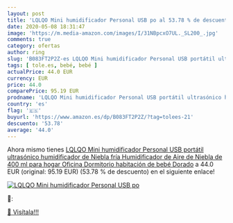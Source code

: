 ```yaml
---
layout: post
title: 'LQLQO Mini humidificador Personal USB po al 53.78 % de descuento'
date: 2020-05-08 18:31:47
image: 'https://m.media-amazon.com/images/I/31NBpcxO7UL._SL200_.jpg'
comments: true
category: ofertas
author: ring
slug: 'B083FT2P2Z-es LQLQO Mini humidificador Personal USB portátil ultrasónico...'
tags: [ tole.es, bebé, bebé ]
actualPrice: 44.0 EUR
currency: EUR
price: 44.0
comparePrice: 95.19 EUR
prodname: 'LQLQO Mini humidificador Personal USB portátil ultrasónico humidificador de Niebla fría Humidificador de Aire de Niebla de 400 ml para hogar  Oficina  Dormitorio  habitación de bebé  Dorado'
country: 'es'
flag: '🇪🇸'
buyurl: 'https://www.amazon.es/dp/B083FT2P2Z/?tag=tolees-21'
descuento: '53.78'
average: '44.0'
---
```


Ahora mismo tienes [LQLQO Mini humidificador Personal USB portátil ultrasónico humidificador de Niebla fría Humidificador de Aire de Niebla de 400 ml para hogar  Oficina  Dormitorio  habitación de bebé  Dorado](https://www.amazon.es/dp/B083FT2P2Z/?tag=tolees-21) a 44.0 EUR (original: 95.19 EUR) (53.78 %  de descuento) en el siguiente enlace!

[![LQLQO Mini humidificador Personal USB po](https://m.media-amazon.com/images/I/31NBpcxO7UL._SL200_.jpg)](https://www.amazon.es/dp/B083FT2P2Z/?tag=tolees-21)

🔎:


[🛒 Visítala!!!](https://www.amazon.es/dp/B083FT2P2Z/?tag=tolees-21)
